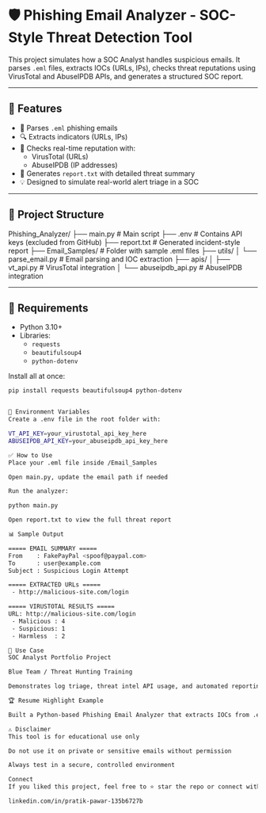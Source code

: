 # 🛡️ Phishing Email Analyzer - SOC-Style Threat Detection Tool

This project simulates how a SOC Analyst handles suspicious emails. It parses `.eml` files, extracts IOCs (URLs, IPs), checks threat reputations using VirusTotal and AbuseIPDB APIs, and generates a structured SOC report.

---

## 🚀 Features

- 📩 Parses `.eml` phishing emails  
- 🔍 Extracts indicators (URLs, IPs)  
- 🧪 Checks real-time reputation with:
  - VirusTotal (URLs)
  - AbuseIPDB (IP addresses)
- 🧾 Generates `report.txt` with detailed threat summary  
- 💡 Designed to simulate real-world alert triage in a SOC

---

## 📁 Project Structure

Phishing_Analyzer/
├── main.py # Main script
├── .env # Contains API keys (excluded from GitHub)
├── report.txt # Generated incident-style report
├── Email_Samples/ # Folder with sample .eml files
├── utils/
│ └── parse_email.py # Email parsing and IOC extraction
├── apis/
│ ├── vt_api.py # VirusTotal integration
│ └── abuseipdb_api.py # AbuseIPDB integration


---

## 🧰 Requirements

- Python 3.10+
- Libraries:
  - `requests`
  - `beautifulsoup4`
  - `python-dotenv`

Install all at once:
```bash
pip install requests beautifulsoup4 python-dotenv


🔐 Environment Variables
Create a .env file in the root folder with:

VT_API_KEY=your_virustotal_api_key_here
ABUSEIPDB_API_KEY=your_abuseipdb_api_key_here

✅ How to Use
Place your .eml file inside /Email_Samples

Open main.py, update the email path if needed

Run the analyzer:

python main.py

Open report.txt to view the full threat report

📊 Sample Output

===== EMAIL SUMMARY =====
From    : FakePayPal <spoof@paypal.com>
To      : user@example.com
Subject : Suspicious Login Attempt

===== EXTRACTED URLs =====
 - http://malicious-site.com/login

===== VIRUSTOTAL RESULTS =====
URL: http://malicious-site.com/login
 - Malicious : 4
 - Suspicious: 1
 - Harmless  : 2

🧠 Use Case
SOC Analyst Portfolio Project

Blue Team / Threat Hunting Training

Demonstrates log triage, threat intel API usage, and automated reporting

🏆 Resume Highlight Example

Built a Python-based Phishing Email Analyzer that extracts IOCs from .eml files, uses VirusTotal & AbuseIPDB APIs to validate threat reputation, and generates SOC-style incident reports.

⚠️ Disclaimer
This tool is for educational use only

Do not use it on private or sensitive emails without permission

Always test in a secure, controlled environment

Connect
If you liked this project, feel free to ⭐ star the repo or connect with me on LinkedIn

linkedin.com/in/pratik-pawar-135b6727b

